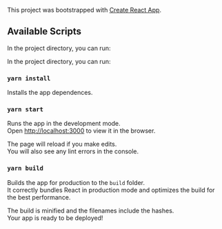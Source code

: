 This project was bootstrapped with [Create React App](https://github.com/facebook/create-react-app).

## Available Scripts

In the project directory, you can run:

In the project directory, you can run:

### `yarn install`

Installs the app dependences.<br />

### `yarn start`

Runs the app in the development mode.<br />
Open [http://localhost:3000](http://localhost:3000) to view it in the browser.

The page will reload if you make edits.<br />
You will also see any lint errors in the console.

### `yarn build`

Builds the app for production to the `build` folder.<br />
It correctly bundles React in production mode and optimizes the build for the best performance.

The build is minified and the filenames include the hashes.<br />
Your app is ready to be deployed!